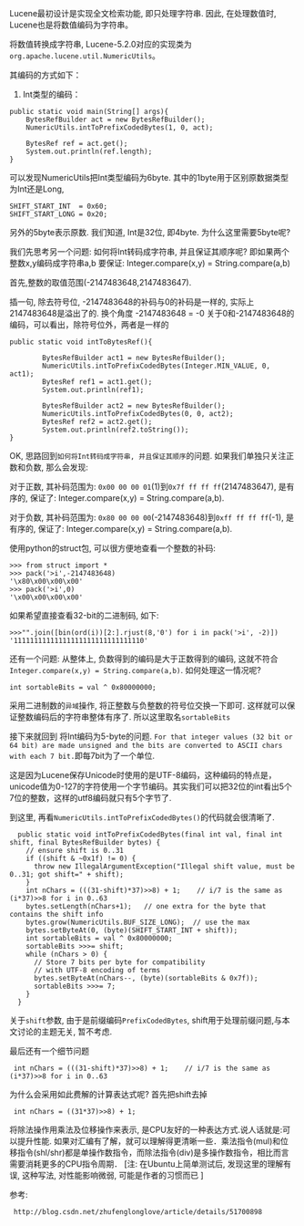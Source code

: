 
Lucene最初设计是实现全文检索功能, 即只处理字符串. 因此, 在处理数值时, Lucene也是将数值编码为字符串。

将数值转换成字符串, Lucene-5.2.0对应的实现类为`org.apache.lucene.util.NumericUtils`。

其编码的方式如下：

1. Int类型的编码：
```
public static void main(String[] args){
	BytesRefBuilder act = new BytesRefBuilder();
	NumericUtils.intToPrefixCodedBytes(1, 0, act);
	
	BytesRef ref = act.get();
	System.out.println(ref.length);
}
```
可以发现NumericUtils把Int类型编码为6byte. 其中的1byte用于区别原数据类型为Int还是Long, 

```
SHIFT_START_INT  = 0x60;
SHIFT_START_LONG = 0x20;
```
另外的5byte表示原数. 我们知道, Int是32位, 即4byte. 为什么这里需要5byte呢? 

我们先思考另一个问题: 如何将Int转码成字符串, 并且保证其顺序呢?
即如果两个整数x,y编码成字符串a,b 要保证: Integer.compare(x,y) = String.compare(a,b)

首先,整数的取值范围(-2147483648,2147483647). 

插一句, 除去符号位, -2147483648的补码与0的补码是一样的, 实际上2147483648是溢出了的. 换个角度 -2147483648 = -0
关于0和-2147483648的编码，可以看出，除符号位外，两者是一样的
```
public static void intToBytesRef(){
		
		BytesRefBuilder act1 = new BytesRefBuilder();
		NumericUtils.intToPrefixCodedBytes(Integer.MIN_VALUE, 0, act1);
		BytesRef ref1 = act1.get();
		System.out.println(ref1);
		
		BytesRefBuilder act2 = new BytesRefBuilder();
		NumericUtils.intToPrefixCodedBytes(0, 0, act2);
		BytesRef ref2 = act2.get();
		System.out.println(ref2.toString());
}
```


OK, 思路回到`如何将Int转码成字符串, 并且保证其顺序`的问题. 如果我们单独只关注正数和负数, 那么会发现:

对于正数, 其补码范围为: `0x00 00 00 01`(1)到`0x7f ff ff ff`(2147483647), 是有序的, 保证了: Integer.compare(x,y) = String.compare(a,b).

对于负数, 其补码范围为: `0x80 00 00 00`(-2147483648)到`0xff ff ff ff`(-1), 是有序的, 保证了: Integer.compare(x,y) = String.compare(a,b).

使用python的struct包, 可以很方便地查看一个整数的补码:
```
>>> from struct import *
>>> pack('>i',-2147483648)
'\x80\x00\x00\x00'
>>> pack('>i',0)
'\x00\x00\x00\x00'
```
如果希望直接查看32-bit的二进制码, 如下:
```
>>>"".join([bin(ord(i))[2:].rjust(8,'0') for i in pack('>i', -2)])
'11111111111111111111111111111110'
```

还有一个问题: 从整体上, 负数得到的编码是大于正数得到的编码, 这就不符合`Integer.compare(x,y) = String.compare(a,b)`. 如何处理这一情况呢?
```
int sortableBits = val ^ 0x80000000;
```
采用二进制数的`异域`操作, 将正整数与负整数的符号位交换一下即可. 这样就可以保证整数编码后的字符串整体有序了. 所以这里取名`sortableBits`

接下来就回到 将Int编码为5-byte的问题. `For that integer values (32 bit or 64 bit) are made unsigned and the bits are converted to ASCII chars with each 7 bit.`即每7bit为了一个单位.

这是因为Lucene保存Unicode时使用的是UTF-8编码，这种编码的特点是，unicode值为0-127的字符使用一个字节编码。其实我们可以把32位的int看出5个7位的整数，这样的utf8编码就只有5个字节了.

到这里, 再看`NumericUtils.intToPrefixCodedBytes()`的代码就会很清晰了.
```
  public static void intToPrefixCodedBytes(final int val, final int shift, final BytesRefBuilder bytes) {
    // ensure shift is 0..31
    if ((shift & ~0x1f) != 0) {
      throw new IllegalArgumentException("Illegal shift value, must be 0..31; got shift=" + shift);
    }
    int nChars = (((31-shift)*37)>>8) + 1;    // i/7 is the same as (i*37)>>8 for i in 0..63
    bytes.setLength(nChars+1);   // one extra for the byte that contains the shift info
    bytes.grow(NumericUtils.BUF_SIZE_LONG);  // use the max
    bytes.setByteAt(0, (byte)(SHIFT_START_INT + shift));
    int sortableBits = val ^ 0x80000000;
    sortableBits >>>= shift;
    while (nChars > 0) {
      // Store 7 bits per byte for compatibility
      // with UTF-8 encoding of terms
      bytes.setByteAt(nChars--, (byte)(sortableBits & 0x7f));
      sortableBits >>>= 7;
    }
  }
```

关于`shift`参数, 由于是前缀编码`PrefixCodedBytes`, shift用于处理前缀问题,与本文讨论的主题无关, 暂不考虑.

最后还有一个细节问题
```
 int nChars = (((31-shift)*37)>>8) + 1;    // i/7 is the same as (i*37)>>8 for i in 0..63
```
为什么会采用如此费解的计算表达式呢? 首先把shift去掉
```
 int nChars = ((31*37)>>8) + 1;
```
将除法操作用乘法及位移操作来表示, 是CPU友好的一种表达方式.说人话就是:可以提升性能.
如果对汇编有了解，就可以理解得更清晰一些．乘法指令(mul)和位移指令(shl/shr)都是单操作数指令，而除法指令(div)是多操作数指令，相比而言需要消耗更多的CPU指令周期． [注: 在Ubuntu上简单测试后, 发现这里的理解有误, 这种写法, 对性能影响微弱, 可能是作者的习惯而已 ]

参考:
```
 http://blog.csdn.net/zhufenglonglove/article/details/51700898
```






